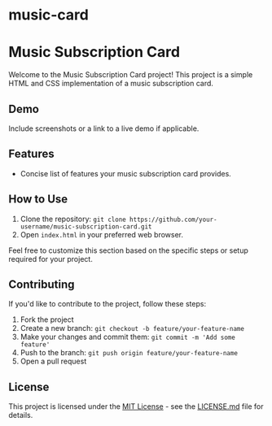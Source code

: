 # music-card
# Music Subscription Card

Welcome to the Music Subscription Card project! This project is a simple HTML and CSS implementation of a music subscription card.


## Demo

Include screenshots or a link to a live demo if applicable.

## Features

- Concise list of features your music subscription card provides.

## How to Use

1. Clone the repository: `git clone https://github.com/your-username/music-subscription-card.git`
2. Open `index.html` in your preferred web browser.

Feel free to customize this section based on the specific steps or setup required for your project.

## Contributing

If you'd like to contribute to the project, follow these steps:

1. Fork the project
2. Create a new branch: `git checkout -b feature/your-feature-name`
3. Make your changes and commit them: `git commit -m 'Add some feature'`
4. Push to the branch: `git push origin feature/your-feature-name`
5. Open a pull request

## License

This project is licensed under the [MIT License](LICENSE.md) - see the [LICENSE.md](LICENSE.md) file for details.

